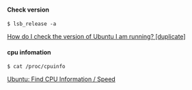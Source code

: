 #### Check version

`$ lsb_release -a`

[How do I check the version of Ubuntu I am running? [duplicate]](https://askubuntu.com/questions/686239/how-do-i-check-the-version-of-ubuntu-i-am-running)

#### cpu infomation

`$ cat /proc/cpuinfo`

[Ubuntu: Find CPU Information / Speed](https://www.cyberciti.biz/faq/ubuntu-cpu-information/)